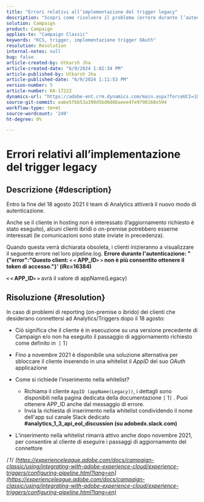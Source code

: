 ```yaml
---
title: "Errori relativi all’implementazione del trigger legacy"
description: "Scopri come risolvere il problema (errore durante l’autenticazione) inserendo in una whitelist l’AppID della relativa applicazione OAuth."
solution: Campaign
product: Campaign
applies-to: "Campaign Classic"
keywords: "KCS, trigger, implementazione trigger OAuth"
resolution: Resolution
internal-notes: null
bug: false
article-created-by: Utkarsh Jha
article-created-date: "6/9/2024 1:02:34 PM"
article-published-by: Utkarsh Jha
article-published-date: "6/9/2024 1:11:53 PM"
version-number: 5
article-number: KA-17222
dynamics-url: "https://adobe-ent.crm.dynamics.com/main.aspx?forceUCI=1&pagetype=entityrecord&etn=knowledgearticle&id=1763e584-6026-ef11-840b-6045bd006704"
source-git-commit: eabe5fbb53a399d5bd0d86aeee4fe9798168e594
workflow-type: tm+mt
source-wordcount: '249'
ht-degree: 0%

---
```


# Errori relativi all’implementazione del trigger legacy

## Descrizione {#description}


Entro la fine del 18 agosto 2021 il team di Analytics attiverà il nuovo modo di autenticazione.

Anche se il cliente in hosting non è interessato (l’aggiornamento richiesto è stato eseguito), alcuni clienti ibridi o on-premise potrebbero esserne interessati (le comunicazioni sono state inviate in precedenza).

Quando questa verrà dichiarata obsoleta, i clienti inizieranno a visualizzare il seguente errore nel loro pipeline.log.
<b>Errore durante l&#39;autenticazione: &quot;{&quot;error&quot;:&quot;Questo client: `<` `<` APP_ID`>` `>`  non è più consentito ottenere il token di accesso.&quot;}&#39; (iRc=16384)</b>

<b>`<` `<` APP_ID`>` `>` </b> avrà il valore di appName(Legacy)


## Risoluzione {#resolution}


In caso di problemi di reporting (on-premise o ibrido) dei clienti che desiderano connettersi ad Analytics/Triggers dopo il 18 agosto:

- Ciò significa che il cliente è in esecuzione su una versione precedente di Campaign e/o non ha eseguito il passaggio di aggiornamento richiesto come definito in  `[` 1`]`
- Fino a novembre 2021 è disponibile una soluzione alternativa per sbloccare il cliente inserendo in una whitelist il *AppID* del suo *OAuth* applicazione
- Come si richiede l’inserimento nella whitelist?

   - Richiama il cliente `AppID (appName(Legacy))`, i dettagli sono disponibili nella pagina dedicata della documentazione `[` 1`]` . Puoi ottenere APP_ID anche dal messaggio di errore.
   - Invia la richiesta di inserimento nella whitelist condividendo il nome dell&#39;app sul canale Slack dedicato <b>#analytics_1_3_api_eol_discussion (su adobedx.slack.com)</b>
- L’inserimento nella whitelist rimarrà attivo anche dopo novembre 2021, per consentire al cliente di eseguire i passaggi di aggiornamento del connettore


*`[`1`]`  [https://experienceleague.adobe.com/docs/campaign-classic/using/integrating-with-adobe-experience-cloud/experience-triggers/configuring-pipeline.html?lang=en](https://experienceleague.adobe.com/docs/campaign-classic/using/integrating-with-adobe-experience-cloud/experience-triggers/configuring-pipeline.html?lang=en)*
